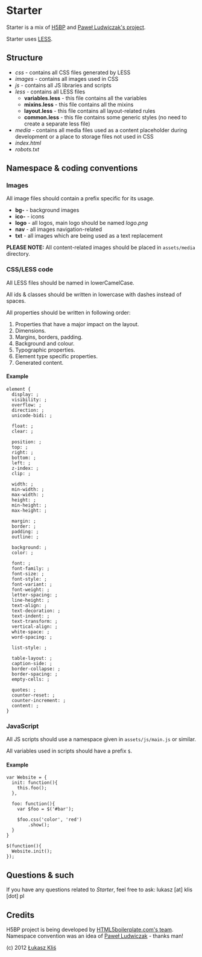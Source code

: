 # Starter

Starter is a mix of [H5BP](http://h5bp.com) and [Paweł Ludwiczak's project](http://github.com/ludwiczakpawel/project).

Starter uses [LESS](http://lesscss.org).

## Structure

* _css_ - contains all CSS files generated by LESS
* _images_ - contains all images used in CSS
* _js_ - contains all JS libraries and scripts
* _less_ - contains all LESS files
  * __variables.less__ - this file contains all the variables
  * __mixins.less__ - this file contains all the mixins
  * __layout.less__ - this file contains all layout-related rules
  * __common.less__ - this file contains some generic styles (no need to create a separate less file)
* _media_ - contains all media files used as a content placeholder during development or a place to storage files not used in CSS
* _index.html_
* _robots.txt_

## Namespace & coding conventions

### Images

All image files should contain a prefix specific for its usage.

* __bg-__ - background images
* __ico-__ - icons
* __logo__ - all logos, main logo should be named _logo.png_
* __nav__ - all images navigation-related
* __txt__ - all images which are being used as a text replacement

__PLEASE NOTE:__ All content-related images should be placed in `assets/media` directory.

### CSS/LESS code

All LESS files should be named in lowerCamelCase.

All ids & classes should be written in lowercase with dashes instead of spaces.

All properties should be written in following order:

1. Properties that have a major impact on the layout.
2. Dimensions.
3. Margins, borders, padding.
4. Background and colour.
5. Typographic properties.
6. Element type specific properties.
7. Generated content.

#### Example

    element {
      display: ;
      visibility: ;
      overflow: ;
      direction: ;
      unicode-bidi: ;
      
      float: ;
      clear: ;
      
      position: ;
      top: ;
      right: ;
      bottom: ;
      left: ;
      z-index: ;
      clip: ;
      
      width: ;
      min-width: ;
      max-width: ;
      height: ;
      min-height: ;
      max-height: ;
      
      margin: ;
      border: ;
      padding: ;
      outline: ;
      
      background: ;
      color: ;
      
      font: ;
      font-family: ;
      font-size: ;
      font-style: ;
      font-variant: ;
      font-weight: ;
      letter-spacing: ;
      line-height: ;
      text-align: ;
      text-decoration: ;
      text-indent: ;
      text-transform: ;
      vertical-align: ;
      white-space: ;
      word-spacing: ;
      
      list-style: ;
      
      table-layout: ;
      caption-side: ;
      border-collapse: ;
      border-spacing: ;
      empty-cells: ;
      
      quotes: ;
      counter-reset: ;
      counter-increment: ;
      content: ;
    }

### JavaScript

All JS scripts should use a namespace given in `assets/js/main.js` or similar.

All variables used in scripts should have a prefix `$`.

#### Example

    var Website = {
      init: function(){
        this.foo();
      },
      
      foo: function(){
        var $foo = $('#bar');
        
        $foo.css('color', 'red')
            .show();
      }
    }
    
    $(function(){
      Website.init();
    });

## Questions & such

If you have any questions related to _Starter_, feel free to ask: lukasz [at] klis [dot] pl

## Credits

H5BP project is being developed by [HTML5boilerplate.com's team](http://html5boilerplate.com/#footer).
Namespace convention was an idea of [Paweł Ludwiczak](http://twitter.com/ludwiczakpawel) - thanks man!

(c) 2012 [Łukasz Kliś](http://lukasz.klis.pl)